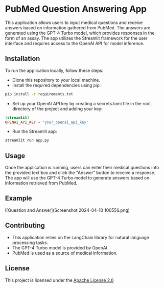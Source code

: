 # PubMed Question Answering App

This application allows users to input medical questions and receive answers based on information gathered from PubMed. The answers are generated using the GPT-4 Turbo model, which provides responses in the form of an assay.
The app utilizes the Streamlit framework for the user interface and requires access to the OpenAI API for model inference.

## Installation

To run the application locally, follow these steps:

- Clone this repository to your local machine.
- Install the required dependencies using pip:
```bash
pip install -r requirements.txt
```
- Set up your OpenAI API key by creating a secrets.toml file in the root directory of the project and adding your key:
```toml
[streamlit]
OPENAI_API_KEY = "your_openai_api_key"
```
- Run the Streamlit app:
```bash
streamlit run app.py

```

## Usage
Once the application is running, users can enter their medical questions into the provided text box and click the "Answer" button to receive a response. The app will use the GPT-4 Turbo model to generate answers based on information retrieved from PubMed.

## Example
![Question and Answer](Screenshot 2024-04-10 100556.png)

## Contributing

- This application relies on the LangChain library for natural language processing tasks.
- The GPT-4 Turbo model is provided by OpenAI.
- PubMed is used as a source of medical information.

## License

This project is licensed under the [Apache License 2.0](http://www.apache.org/licenses/)
